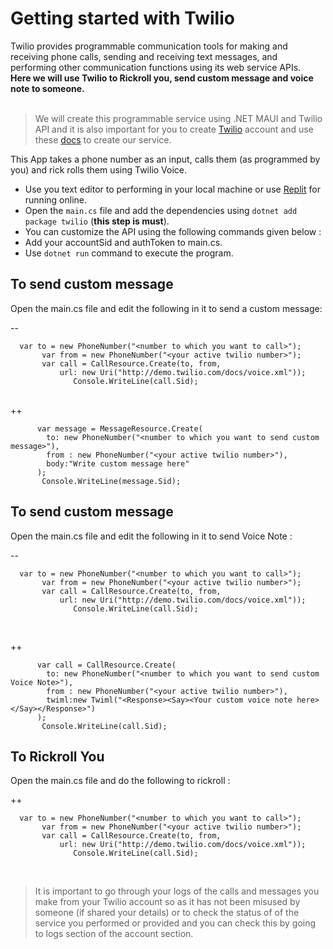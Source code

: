 # Getting started with Twilio

Twilio provides programmable communication tools for making and receiving phone calls, sending and receiving text messages, and performing other communication functions using its web service APIs.
<br>
**Here we will use Twilio to Rickroll you, send custom message and voice note to someone.**
<br>
<br>

> We will create this programmable service using .NET MAUI and Twilio API and it is also important for you to create [Twilio](https://www.twilio.com/try-twilio) account and use these [docs](https://www.twilio.com/docs) to create our service.

This App takes a phone number as an input, calls them (as programmed by you) and rick rolls them using Twilio Voice.

- Use you text editor to performing in your local machine or use [Replit](https://replit.com/) for running online.
- Open the `main.cs` file and add the dependencies using `dotnet add package twilio` (**this step is must**).
- You can customize the API using the following commands given below :
- Add your accountSid and authToken to main.cs.
- Use `dotnet run` command to execute the program.

## To send custom message

Open the main.cs file and edit the following in it to send a custom message:
<br>

--

      var to = new PhoneNumber("<number to which you want to call>");
           var from = new PhoneNumber("<your active twilio number>");
           var call = CallResource.Create(to, from,
               url: new Uri("http://demo.twilio.com/docs/voice.xml"));
                  Console.WriteLine(call.Sid);

<br>
++

          var message = MessageResource.Create(
            to: new PhoneNumber("<number to which you want to send custom message>"),
            from : new PhoneNumber("<your active twilio number>"),
            body:"Write custom message here"
          );
           Console.WriteLine(message.Sid);

## To send custom message

Open the main.cs file and edit the following in it to send Voice Note :
<br>

--

      var to = new PhoneNumber("<number to which you want to call>");
           var from = new PhoneNumber("<your active twilio number>");
           var call = CallResource.Create(to, from,
               url: new Uri("http://demo.twilio.com/docs/voice.xml"));
                  Console.WriteLine(call.Sid);

<br>

++

          var call = CallResource.Create(
            to: new PhoneNumber("<number to which you want to send custom Voice Note>"),
            from : new PhoneNumber("<your active twilio number>"),
            twiml:new Twiml("<Response><Say><Your custom voice note here></Say></Response>")
          );
           Console.WriteLine(call.Sid);

## To Rickroll You

Open the main.cs file and do the following to rickroll :

++

      var to = new PhoneNumber("<number to which you want to call>");
           var from = new PhoneNumber("<your active twilio number>");
           var call = CallResource.Create(to, from,
               url: new Uri("http://demo.twilio.com/docs/voice.xml"));
                  Console.WriteLine(call.Sid);

<br>

> It is important to go through your logs of the calls and messages you make from your Twilio account so as it has not been misused by someone (if shared your details) or to check the status of of the service you performed or provided and you can check this by going to logs section of the account section.
